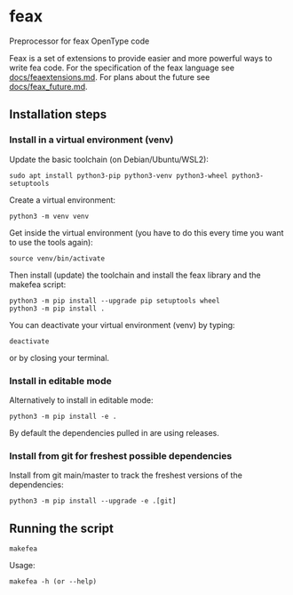 # feax
Preprocessor for feax OpenType code

Feax is a set of extensions to provide easier and more powerful ways to write fea code.
For the specification of the feax language see [docs/feaextensions.md](docs/feaextensions.md). For plans about the future see [docs/feax_future.md](docs/feax_future.md).

## Installation steps

### Install in a virtual environment (venv)
Update the basic toolchain (on Debian/Ubuntu/WSL2):
```
sudo apt install python3-pip python3-venv python3-wheel python3-setuptools
```

Create a virtual environment:
```
python3 -m venv venv
```
Get inside the virtual environment (you have to do this every time you want to use the tools again):
```
source venv/bin/activate
```

Then install (update) the toolchain and install the feax library and the makefea script:
```
python3 -m pip install --upgrade pip setuptools wheel
python3 -m pip install .
```

You can deactivate your virtual environment (venv) by typing:
```
deactivate
```
or by closing your terminal.

### Install in editable mode
Alternatively to install in editable mode:
```
python3 -m pip install -e .
```

By default the dependencies pulled in are using releases.

### Install from git for freshest possible dependencies
Install from git main/master to track the freshest versions of the dependencies:
```
python3 -m pip install --upgrade -e .[git]
```

## Running the script

```
makefea
```

Usage:

```
makefea -h (or --help)
```